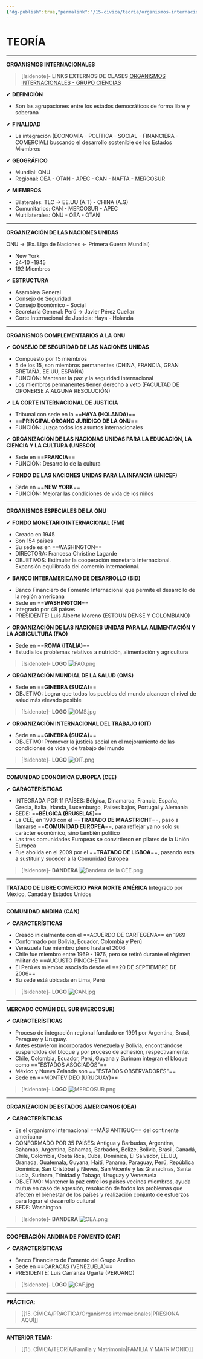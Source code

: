 ```yaml
---
{"dg-publish":true,"permalink":"/15-civica/teoria/organismos-internacionales/","tags":["Cívica","Teoría"]}
---
```


# TEORÍA
---
**ORGANISMOS INTERNACIONALES**

>[!sidenote]- **LINKS EXTERNOS DE CLASES** 
>[ORGANISMOS INTERNACIONALES - GRUPO CIENCIAS](https://youtu.be/CFFnFTW7Xu4?si=oJc2g6X6EzCMyeAf)

✔ **DEFINICIÓN**
- Son las agrupaciones entre los estados democráticos de forma libre y soberana

✔ **FINALIDAD**
- La integración (ECONOMÍA - POLÍTICA - SOCIAL - FINANCIERA - COMERCIAL) buscando el desarrollo sostenible de los Estados Miembros

✔ **GEOGRÁFICO**
- Mundial: ONU
- Regional: OEA - OTAN - APEC - CAN - NAFTA - MERCOSUR

✔ **MIEMBROS**
- Bilaterales: TLC → EE.UU (A.T) - CHINA (A.G)
- Comunitarios: CAN - MERCOSUR - APEC
- Multilaterales: ONU - OEA - OTAN

---
**ORGANIZACIÓN DE LAS NACIONES UNIDAS**

ONU → (Ex. Liga de Naciones ← Primera Guerra Mundial)
- New York
- 24-10 -1945
- 192 Miembros

✔ **ESTRUCTURA**
- Asamblea General
- Consejo de Seguridad
- Consejo Económico - Social
- Secretaría General: Perú → Javier Pérez Cuellar
- Corte Internacional de Justicia: Haya - Holanda

---
**ORGANISMOS COMPLEMENTARIOS A LA ONU**
 
✔ **CONSEJO DE SEGURIDAD DE LAS NACIONES UNIDAS** 
- Compuesto por 15 miembros
- 5 de los 15, son miembros permanentes (CHINA, FRANCIA, GRAN BRETAÑA, EE.UU, ESPAÑA)
- FUNCIÓN: Mantener la paz y la seguridad internacional
- Los miembros permanentes tienen derecho a veto (FACULTAD DE OPONERSE A ALGUNA RESOLUCIÓN)

✔ **LA CORTE INTERNACIONAL DE JUSTICIA**
- Tribunal con sede en la ==**HAYA (HOLANDA)**==
- ==**PRINCIPAL ÓRGANO JURÍDICO DE LA ONU**==
- FUNCIÓN: Juzga todos los asuntos internacionales

✔ **ORGANIZACIÓN DE LAS NACIONAS UNIDAS PARA LA EDUCACIÓN, LA CIENCIA Y LA CULTURA (UNESCO)**
- Sede en ==**FRANCIA**==
- FUNCIÓN: Desarrollo de la cultura

✔ **FONDO DE LAS NACIONES UNIDAS PARA LA INFANCIA (UNICEF)**
- Sede en ==**NEW YORK**==
- FUNCIÓN: Mejorar las condiciones de vida de los niños

---
**ORGANISMOS ESPECIALES DE LA ONU**

✔ **FONDO MONETARIO INTERNACIONAL (FMI)**
- Creado en 1945
- Son 154 países
- Su sede es en ==WASHINGTON==
- DIRECTORA: Francesa Christine Lagarde
- OBJETIVOS: Estimular la cooperación monetaria internacional. Expansión equilibrada del comercio internacional.

✔ **BANCO INTERAMERICANO DE DESARROLLO (BID)**
- Banco Financiero de Fomento Internacional que permite el desarrollo de la región americana
- Sede en ==**WASHINGTON**==
- Integrado por 48 países
- PRESIDENTE: Luis Alberto Moreno (ESTOUNIDENSE Y COLOMBIANO)

✔ **ORGANIZACIÓN DE LAS NACIONES UNIDAS PARA LA ALIMENTACIÓN Y LA AGRICULTURA (FAO)**
- Sede en ==**ROMA (ITALIA)**==
- Estudia los problemas relativos a nutrición, alimentación y agricultura

>[!sidenote]- **LOGO**
![FAO.png](/img/user/1.%20ELEMENTOS%20GR%C3%81FICOS/FAO.png)

✔ **ORGANIZACIÓN MUNDIAL DE LA SALUD (OMS)**
- Sede en ==**GINEBRA (SUIZA)**==
- OBJETIVO: Lograr que todos los pueblos del mundo alcancen el nivel de salud más elevado posible

>[!sidenote]- **LOGO**
![OMS.jpg](/img/user/1.%20ELEMENTOS%20GR%C3%81FICOS/OMS.jpg)

✔ **ORGANIZACIÓN INTERNACIONAL DEL TRABAJO (OIT)**
- Sede en ==**GINEBRA (SUIZA)**==
- OBJETIVO: Promover la justicia social en el mejoramiento de las condiciones de vida y de trabajo del mundo

>[!sidenote]- **LOGO**
>![OIT.png](/img/user/1.%20ELEMENTOS%20GR%C3%81FICOS/OIT.png)

---
**COMUNIDAD ECONÓMICA EUROPEA (CEE)**

✔ **CARACTERÍSTICAS**
- INTEGRADA POR 11 PAÍSES: Bélgica, Dinamarca, Francia, España, Grecia, Italia, Irlanda, Luxemburgo, Países bajos, Portugal y Alemania
- SEDE: ==**BÉLGICA (BRUSELAS)**==
- La CEE, en 1993 con el ==**TRATADO DE MAASTRICHT**==, paso a llamarse ==**COMUNIDAD EUROPEA**==, para reflejar ya no solo su carácter económico, sino también político
- Las tres comunidades Europeas se convirtieron en pilares de la Unión Europea
- Fue abolida en el 2009 por el ==**TRATADO DE LISBOA**==, pasando esta a sustituir y suceder a la Comunidad Europea

>[!sidenote]- **BANDERA**
>![Bandera de la CEE.png](/img/user/1.%20ELEMENTOS%20GR%C3%81FICOS/Bandera%20de%20la%20CEE.png)

---
**TRATADO DE LIBRE COMERCIO PARA NORTE AMÉRICA**
Integrado por México, Canadá y Estados Unidos

---
**COMUNIDAD ANDINA (CAN)**

✔ **CARACTERÍSTICAS**
- Creado inicialmente con el ==ACUERDO DE CARTEGENA== en 1969
- Conformado por Bolivia, Ecuador, Colombia y Perú
- Venezuela fue miembro pleno hasta el 2006
- Chile fue miembro entre 1969 - 1976, pero se retiró durante el régimen militar de ==AUGUSTO PINOCHET== 
- El Perú es miembro asociado desde el ==20 DE SEPTIEMBRE DE 2006== 
- Su sede está ubicada en Lima, Perú

>[!sidenote]- **LOGO**
![CAN.jpg](/img/user/1.%20ELEMENTOS%20GR%C3%81FICOS/CAN.jpg)

---
**MERCADO COMÚN DEL SUR (MERCOSUR)**

✔ **CARACTERÍSTICAS**
- Proceso de integración regional fundado en 1991 por Argentina, Brasil, Paraguay y Uruguay.
- Antes estuvieron incorporados Venezuela y Bolivia, encontrándose suspendidos del bloque y por proceso de adhesión, respectivamente.
- Chile, Colombia, Ecuador, Perú, Guyana y Surinam integran el bloque como =="ESTADOS ASOCIADOS"== 
- México y Nueva Zelanda son =="ESTADOS OBSERVADORES"==
- Sede en ==MONTEVIDEO (URUGUAY)==

>[!sidenote]- **LOGO**
![MERCOSUR.png](/img/user/1.%20ELEMENTOS%20GR%C3%81FICOS/MERCOSUR.png)

---
**ORGANIZACIÓN DE ESTADOS AMERICANOS (OEA)**

✔ **CARACTERÍSTICAS**
- Es el organismo internacional ==MÁS ANTIGUO== del continente americano
- CONFORMADO POR 35 PAÍSES: Antigua y Barbudas, Argentina, Bahamas, Argentina, Bahamas, Barbados, Belize, Bolivia, Brasil, Canadá, Chile, Colombia, Costa Rica, Cuba, Dominica, El Salvador, EE.UU, Granada, Guatemala, Guyana, Haití, Panamá, Paraguay, Perú, República Dominica, San Cristóbal y Nieves, San Vicente y las Granadinas, Santa Lucía, Surinam, Trinidad y Tobago, Uruguay y Venezuela
- OBJETIVO: Mantener la paz entre los países vecinos miembros, ayuda mutua en caso de agresión, resolución de todos los problemas que afecten el bienestar de los países y realización conjunto de esfuerzos para lograr el desarrollo cultural
- SEDE: Washington 

>[!sidenote]- **BANDERA**
>![OEA.png](/img/user/1.%20ELEMENTOS%20GR%C3%81FICOS/OEA.png)

---
**COOPERACIÓN ANDINA DE FOMENTO (CAF)**

✔ **CARACTERÍSTICAS**
- Banco Financiero  de Fomento del Grupo Andino
- Sede en ==CARACAS (VENEZUELA)==
- PRESIDENTE: Luis Carranza Ugarte (PERUANO)

>[!sidenote]- **LOGO**
![CAF.jpg](/img/user/1.%20ELEMENTOS%20GR%C3%81FICOS/CAF.jpg)

---
**PRÁCTICA**:
>[[15. CÍVICA/PRÁCTICA/Organismos internacionales\|PRESIONA AQUÍ]]

---
**ANTERIOR TEMA:**
>[[15. CÍVICA/TEORÍA/Familia y Matrimonio\|FAMILIA Y MATRIMONIO]]






